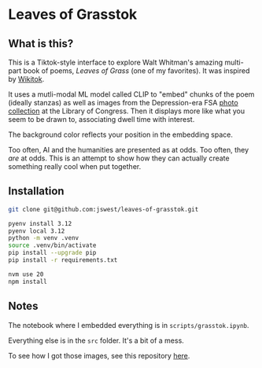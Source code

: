 # Leaves of Grasstok

## What is this?

This is a Tiktok-style interface to explore Walt Whitman's amazing multi-part book of poems, _Leaves of Grass_ (one of my favorites). It was inspired by [Wikitok](https://wikitok.vercel.app/).

It uses a mutli-modal ML model called CLIP to "embed" chunks of the poem (ideally stanzas) as well as images from the Depression-era FSA [photo collection](https://www.loc.gov/pictures/collection/fsa/) at the Library of Congress. Then it displays more like what you seem to be drawn to, associating dwell time with interest.

The background color reflects your position in the embedding space.

Too often, AI and the humanities are presented as at odds. Too often, they _are_ at odds. This is an attempt to show how they can actually create something really cool when put together.

## Installation

```bash
git clone git@github.com:jswest/leaves-of-grasstok.git

pyenv install 3.12
pyenv local 3.12
python -m venv .venv
source .venv/bin/activate
pip install --upgrade pip
pip install -r requirements.txt

nvm use 20
npm install
```

## Notes

The notebook where I embedded everything is in `scripts/grasstok.ipynb`.

Everything else is in the `src` folder. It's a bit of a mess.

To see how I got those images, see this repository [here](https://github.com/jswest/nicar2024-select-star).